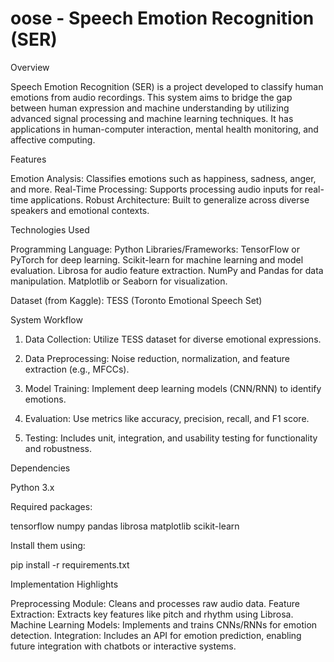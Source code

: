 # oose - Speech Emotion Recognition (SER)

Overview

Speech Emotion Recognition (SER) is a project developed to classify human emotions from audio recordings. This system aims to bridge the gap between human expression and machine understanding by utilizing advanced signal processing and machine learning techniques. It has applications in human-computer interaction, mental health monitoring, and affective computing.

Features

Emotion Analysis: Classifies emotions such as happiness, sadness, anger, and more.
Real-Time Processing: Supports processing audio inputs for real-time applications.
Robust Architecture: Built to generalize across diverse speakers and emotional contexts.


Technologies Used

Programming Language: Python
Libraries/Frameworks:
TensorFlow or PyTorch for deep learning.
Scikit-learn for machine learning and model evaluation.
Librosa for audio feature extraction.
NumPy and Pandas for data manipulation.
Matplotlib or Seaborn for visualization.


Dataset (from Kaggle): TESS (Toronto Emotional Speech Set)


System Workflow

1. Data Collection: Utilize TESS dataset for diverse emotional expressions.

2. Data Preprocessing: Noise reduction, normalization, and feature extraction (e.g., MFCCs).

3. Model Training: Implement deep learning models (CNN/RNN) to identify emotions.

4. Evaluation: Use metrics like accuracy, precision, recall, and F1 score.

5. Testing: Includes unit, integration, and usability testing for functionality and robustness.



Dependencies

Python 3.x

Required packages:

tensorflow
numpy
pandas
librosa
matplotlib
scikit-learn

Install them using:

pip install -r requirements.txt


Implementation Highlights

Preprocessing Module: Cleans and processes raw audio data.
Feature Extraction: Extracts key features like pitch and rhythm using Librosa.
Machine Learning Models: Implements and trains CNNs/RNNs for emotion detection.
Integration: Includes an API for emotion prediction, enabling future integration with chatbots or interactive systems.
